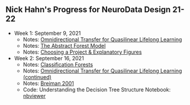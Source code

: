 ## Nick Hahn's Progress for NeuroData Design 21-22
- Week 1: September 9, 2021
  -  Notes: [Omnidirectional Transfer for Quasilinear Lifelong Learning](https://github.com/NeuroDataDesign/ProgLearn_2021-2022/blob/main/Nick-Hahn/Week_1/omnidirectional_transfer.pdf)
  -  Notes: [The Abstract Forest Model](https://github.com/NeuroDataDesign/ProgLearn_2021-2022/blob/main/Nick-Hahn/Week_1/Ch3_The_Abstract_Forest_Model.pdf)
  -  Notes: [Choosing a Project & Explanatory Figures](https://github.com/NeuroDataDesign/ProgLearn_2021-2022/blob/main/Nick-Hahn/Week_1/projects_and_figures.md)
 - Week 2: September 16, 2021
    - Notes: [Classification Forests](https://github.com/NeuroDataDesign/ProgLearn_2021-2022/blob/main/Nick-Hahn/Week_2/ch4.pdf)
    - Notes: [Omnidirectional Transfer for Quasilinear Lifelong Learning (continued)](https://github.com/NeuroDataDesign/ProgLearn_2021-2022/blob/main/Nick-Hahn/Week_2/omnidirectional_transfer.pdf)
    - Notes: [Breiman 2001](https://github.com/NeuroDataDesign/ProgLearn_2021-2022/blob/main/Nick-Hahn/Week_2/Breiman2001.pdf)
    - Code: Understanding the Decision Tree Structure Notebook: [nbviewer](https://nbviewer.jupyter.org/github/NeuroDataDesign/ProgLearn_2021-2022/blob/main/Nick-Hahn/Week_2/classification_forests.ipynb)   
